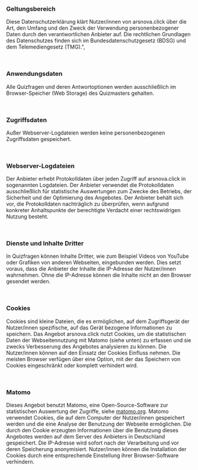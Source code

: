 ### Geltungsbereich
Diese Datenschutzerklärung klärt Nutzer/innen von arsnova.click über die Art, den Umfang und den Zweck der Verwendung personenbezogener Daten durch den verantwortlichen Anbieter auf. Die rechtlichen Grundlagen des Datenschutzes finden sich im Bundesdatenschutzgesetz (BDSG) und dem Telemediengesetz (TMG).",

<br/>

### Anwendungsdaten
Alle Quizfragen und deren Antwortoptionen werden ausschließlich im Browser-Speicher (Web Storage) des Quizmasters gehalten.

<br/>

### Zugriffsdaten
Außer Webserver-Logdateien werden keine personenbezogenen Zugriffsdaten gespeichert.

<br/>

### Webserver-Logdateien
Der Anbieter erhebt Protokolldaten über jeden Zugriff auf arsnova.click in sogenannten Logdateien. Der Anbieter verwendet die Protokolldaten ausschließlich für statistische Auswertungen zum Zwecke des Betriebs, der Sicherheit und der Optimierung des Angebotes. Der Anbieter behält sich vor, die Protokolldaten nachträglich zu überprüfen, wenn aufgrund konkreter Anhaltspunkte der berechtigte Verdacht einer rechtswidrigen Nutzung besteht.

<br/>

### Dienste und Inhalte Dritter
In Quizfragen können Inhalte Dritter, wie zum Beispiel Videos von YouTube oder Grafiken von anderen Webseiten, eingebunden werden. Dies setzt voraus, dass die Anbieter der Inhalte die IP-Adresse der Nutzer/innen wahrnehmen. Ohne die IP-Adresse können die Inhalte nicht an den Browser gesendet werden.

<br/>

### Cookies
Cookies sind kleine Dateien, die es ermöglichen, auf dem Zugriffsgerät der Nutzer/innen spezifische, auf das Gerät bezogene Informationen zu speichern. Das Angebot arsnova.click nutzt Cookies, um die statistischen Daten der Webseitennutzung mit Matomo (siehe unten) zu erfassen und sie zwecks Verbesserung des Angebotes analysieren zu können. Die Nutzer/innen können auf den Einsatz der Cookies Einfluss nehmen. Die meisten Browser verfügen über eine Option, mit der das Speichern von Cookies eingeschränkt oder komplett verhindert wird.

<br/>

### Matomo
Dieses Angebot benutzt Matomo, eine Open-Source-Software zur statistischen Auswertung der Zugriffe, siehe <a href='http://matomo.org/' target='_blank'>matomo.org</a>. Matomo verwendet Cookies, die auf dem Computer der Nutzer/innen gespeichert werden und die eine Analyse der Benutzung der Webseite ermöglichen. Die durch den Cookie erzeugten Informationen über die Benutzung dieses Angebotes werden auf dem Server des Anbieters in Deutschland gespeichert. Die IP-Adresse wird sofort nach der Verarbeitung und vor deren Speicherung anonymisiert. Nutzer/innen können die Installation der Cookies durch eine entsprechende Einstellung ihrer Browser-Software verhindern.
